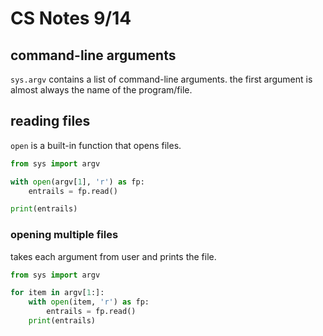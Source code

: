 # CS Notes 9/14

## command-line arguments

`sys.argv` contains a list of command-line arguments. the first argument is almost always the name of the program/file.

## reading files

`open` is a built-in function that opens files.

```py
from sys import argv

with open(argv[1], 'r') as fp:
    entrails = fp.read()

print(entrails)
```

### opening multiple files

takes each argument from user and prints the file.

```py
from sys import argv

for item in argv[1:]:
    with open(item, 'r') as fp:
        entrails = fp.read()
    print(entrails)
```
